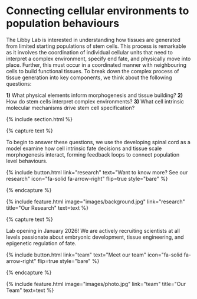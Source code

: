 ---
---

# <span style="color: var(--tirtiary)">Connecting cellular environments to population behaviours</span>

The Libby Lab is interested in understanding how tissues are generated from limited starting populations of stem cells. This process is remarkable as it involves the coordination of individual cellular units that need to interpret a complex environment, specify end fate, and physically move into place. Further, this must occur in a coordinated manner with neighbouring cells to build functional tissues. To break down the complex process of tissue generation into key components, we think about the following questions:

**1)** What physical elements inform morphogenesis and tissue building? 
**2)** How do stem cells interpret complex environments? 
**3)** What cell intrinsic molecular mechanisms drive stem cell specification?




{% include section.html %}


{% capture text %}

To begin to answer these questions, we use the developing spinal cord as a model examine how cell intrinsic fate decisions and tissue scale morphogenesis interact, forming feedback loops to connect population level behaviours.

{%
  include button.html
  link="research"
  text="Want to know more? See our research"
  icon="fa-solid fa-arrow-right"
  flip=true
  style="bare"
%}

{% endcapture %}

{%
  include feature.html
  image="images/background.jpg"
  link="research"
  title="<span style='color: var(--secondary)'>Our Research</span>"
  text=text
%}



{% capture text %}

Lab opening in January 2026! We are actively recruiting scientists at all levels passionate about embryonic development, tissue engineering, and epigenetic regulation of fate.

{%
  include button.html
  link="team"
  text="Meet our team"
  icon="fa-solid fa-arrow-right"
  flip=true
  style="bare"
%}

{% endcapture %}

{%
  include feature.html
  image="images/photo.jpg"
  link="team"
  title="<span style='color: var(--secondary)'>Our Team</span>"
  text=text
%}
